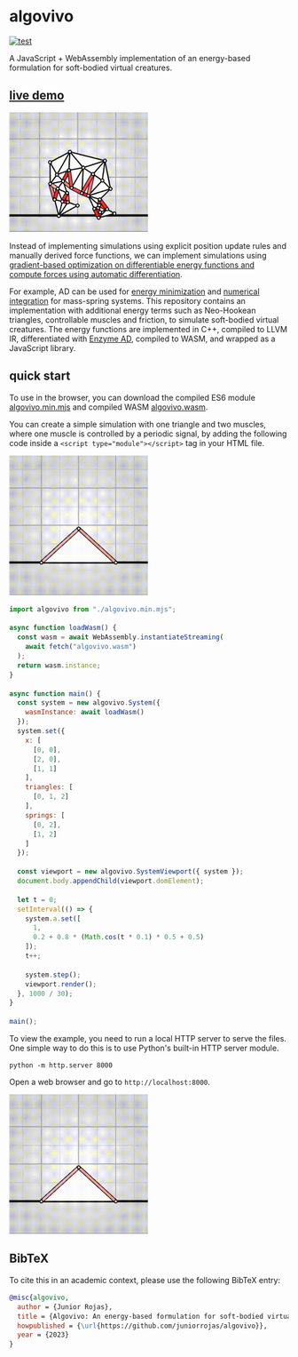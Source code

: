 # algovivo

[![test](https://github.com/juniorrojas/algovivo/actions/workflows/test.yml/badge.svg)](https://github.com/juniorrojas/algovivo/actions/workflows/test.yml)

A JavaScript + WebAssembly implementation of an energy-based formulation for soft-bodied virtual creatures.

## [live demo](https://juniorrojas.com/algovivo)

<a href="https://juniorrojas.com/algovivo">
  <img src="media/locomotion.gif" width="250px">
</a>

Instead of implementing simulations using explicit position update rules and manually derived force functions, we can implement simulations using [gradient-based optimization on differentiable energy functions and compute forces using automatic differentiation](https://medium.com/@juniorrojas/physics-based-simulation-via-backpropagation-on-energy-functions-6d3b0e93f5fb).

For example, AD can be used for [energy minimization](https://github.com/juniorrojas/hookean-springs-pytorch) and [numerical integration](https://github.com/juniorrojas/springs-integration-pytorch) for mass-spring systems. This repository contains an implementation with additional energy terms such as Neo-Hookean triangles, controllable muscles and friction, to simulate soft-bodied virtual creatures. The energy functions are implemented in C++, compiled to LLVM IR, differentiated with [Enzyme AD](https://github.com/EnzymeAD/Enzyme), compiled to WASM, and wrapped as a JavaScript library.

## quick start

To use in the browser, you can download the compiled ES6 module [algovivo.min.mjs](build/algovivo.min.mjs) and compiled WASM [algovivo.wasm](./build/algovivo.wasm).

You can create a simple simulation with one triangle and two muscles, where one muscle is controlled by a periodic signal, by adding the following code inside a `<script type="module"></script>` tag in your HTML file.

<img src="media/periodic.gif" width="250px">

```js
import algovivo from "./algovivo.min.mjs";

async function loadWasm() {
  const wasm = await WebAssembly.instantiateStreaming(
    await fetch("algovivo.wasm")
  );
  return wasm.instance;
}

async function main() {
  const system = new algovivo.System({
    wasmInstance: await loadWasm()
  });
  system.set({
    x: [
      [0, 0],
      [2, 0],
      [1, 1]
    ],
    triangles: [
      [0, 1, 2]
    ],
    springs: [
      [0, 2],
      [1, 2]
    ]
  });

  const viewport = new algovivo.SystemViewport({ system });
  document.body.appendChild(viewport.domElement);

  let t = 0;
  setInterval(() => {
    system.a.set([
      1,
      0.2 + 0.8 * (Math.cos(t * 0.1) * 0.5 + 0.5)
    ]);
    t++;

    system.step();
    viewport.render();
  }, 1000 / 30);
}

main();
```

To view the example, you need to run a local HTTP server to serve the files. One simple way to do this is to use Python's built-in HTTP server module.

```
python -m http.server 8000
```

Open a web browser and go to `http://localhost:8000`.

<img src="media/periodic.gif" width="250px">

## BibTeX

To cite this in an academic context, please use the following BibTeX entry:

```bibtex
@misc{algovivo,
  author = {Junior Rojas},
  title = {Algovivo: An energy-based formulation for soft-bodied virtual creatures},
  howpublished = {\url{https://github.com/juniorrojas/algovivo}},
  year = {2023}
}
```

